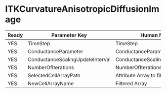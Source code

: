 # ITKCurvatureAnisotropicDiffusionImage #

| Ready | Parameter Key | Human Name | Parameter Type | Parameter Class |
|-------|---------------|------------|-----------------|----------------|
| YES | TimeStep | TimeStep | float64 | Float64Parameter |
| YES | ConductanceParameter | ConductanceParameter | float64 | Float64Parameter |
| YES | ConductanceScalingUpdateInterval | ConductanceScalingUpdateInterval | float64 | Float64Parameter |
| YES | NumberOfIterations | NumberOfIterations | float64 | Float64Parameter |
| YES | SelectedCellArrayPath | Attribute Array to filter | DataPath | ArraySelectionParameter |
| YES | NewCellArrayName | Filtered Array | StringParameter::ValueType | StringParameter |

